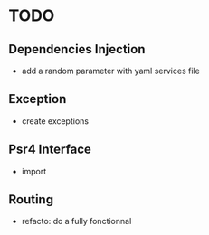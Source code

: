 # TODO

## Dependencies Injection

- add a random parameter with yaml services file 

## Exception

- create exceptions

## Psr4 Interface

- import

## Routing

- refacto: do a fully fonctionnal
